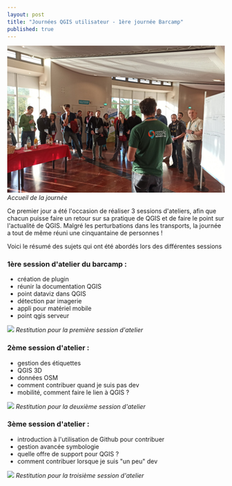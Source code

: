 ```yaml
---
layout: post
title: "Journées QGIS utilisateur - 1ère journée Barcamp"
published: true
---
```



![](/images/qgis_day2019_1.jpg)
*Accueil de la journée*

Ce premier jour a été l'occasion de réaliser 3 sessions d'ateliers, afin que chacun puisse faire un retour sur sa pratique de QGIS et de faire le point sur l'actualité de QGIS. Malgré les perturbations dans les transports, la journée a tout de même réuni une cinquantaine de personnes !

Voici le résumé des sujets qui ont été abordés lors des différentes sessions

### 1ère session d'atelier du barcamp :
- création de plugin
- réunir la documentation QGIS
- point dataviz dans QGIS
- détection par imagerie
- appli pour matériel mobile
- point qgis serveur

![](/images/qgis_day2019_2.jpg)
*Restitution pour la première session d'atelier*

### 2ème session d'atelier :
- gestion des étiquettes
- QGIS 3D
- données OSM
- comment contribuer quand je suis pas dev
- mobilité, comment faire le lien à QGIS ?

![](/images/qgis_day2019_3.jpg)
*Restitution pour la deuxième session d'atelier*

### 3ème session d'atelier :
- introduction à l'utilisation de Github pour contribuer
- gestion avancée symbologie
- quelle offre de support pour QGIS ?
- comment contribuer lorsque je suis "un peu" dev

![](../images/qgis_day2019_4.jpg)
*Restitution pour la troisième session d'atelier*
